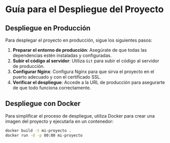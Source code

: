 # Guía para el Despliegue del Proyecto

## Despliegue en Producción

Para desplegar el proyecto en producción, sigue los siguientes pasos:

1. **Preparar el entorno de producción**: Asegúrate de que todas las dependencias estén instaladas y configuradas.
2. **Subir el código al servidor**: Utiliza `Git` para subir el código al servidor de producción.
3. **Configurar Nginx**: Configura Nginx para que sirva el proyecto en el puerto adecuado y con el certificado SSL.
4. **Verificar el despliegue**: Accede a la URL de producción para asegurarte de que todo funciona correctamente.

## Despliegue con Docker

Para simplificar el proceso de despliegue, utiliza Docker para crear una imagen del proyecto y ejecutarla en un contenedor:
```bash
docker build -t mi-proyecto .
docker run -d -p 80:80 mi-proyecto